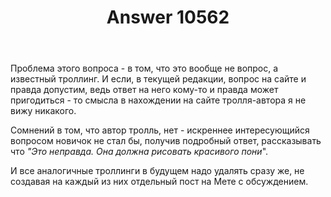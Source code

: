 ﻿---
title: "Answer 10562"
se.owner.user_id: 178779
se.owner.display_name: "Pavel Mayorov"
se.owner.link: "https://ru.meta.stackoverflow.com/users/178779/pavel-mayorov"
se.answer_id: 10562
se.question_id: 10560
se.post_type: answer
se.score: 9
se.is_accepted: False
---
<p>Проблема этого вопроса - в том, что это вообще не вопрос, а известный троллинг. И если, в текущей редакции, вопрос на сайте и правда допустим, ведь ответ на него кому-то и правда может пригодиться - то смысла в нахождении на сайте тролля-автора я не вижу никакого.</p>
<p>Сомнений в том, что автор тролль, нет - искреннее интересующийся вопросом новичок не стал бы, получив подробный ответ, рассказывать что <em>&quot;Это неправда. Она должна рисовать красивого пони</em>&quot;.</p>
<p>И все аналогичные троллинги в будущем надо удалять сразу же, не создавая на каждый из них отдельный пост на Мете с обсуждением.</p>
